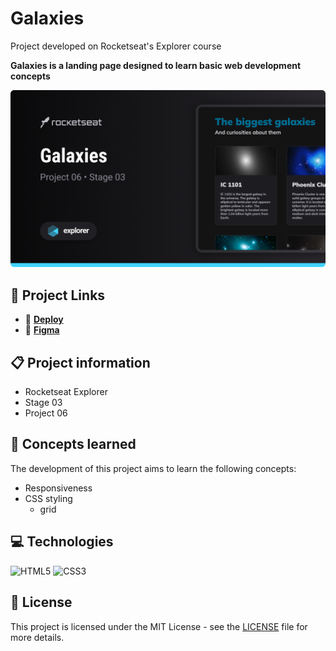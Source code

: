 # Galaxies

Project developed on Rocketseat's Explorer course

**Galaxies is a landing page designed to learn basic web development concepts**

![Galaxies project screenshot](./.github/screenshot.png)

## 🔗 Project Links

- 🚀 [**Deploy**](https://emanueltavecia.github.io/galaxies)
- 🎨 [**Figma**](https://www.figma.com/community/file/1256354736253234634/galaxies-projeto-explorer)

## 📋 Project information

- Rocketseat Explorer
- Stage 03
- Project 06

## 🧠 Concepts learned

The development of this project aims to learn the following concepts:

- Responsiveness
- CSS styling
  - grid

## 💻 Technologies

![HTML5](https://img.shields.io/badge/html5-%23E34F26.svg?style=for-the-badge&logo=html5&logoColor=white)
![CSS3](https://img.shields.io/badge/css3-%231572B6.svg?style=for-the-badge&logo=css3&logoColor=white)

## 📄 License

This project is licensed under the MIT License - see the [LICENSE](./LICENSE) file for more details.

